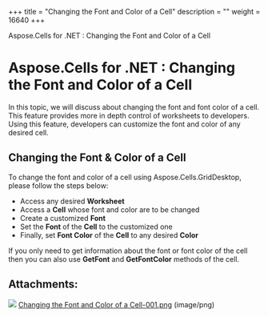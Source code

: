 +++
title = "Changing the Font and Color of a Cell" 
description = "" 
weight = 16640 
+++

Aspose.Cells for .NET : Changing the Font and Color of a Cell  

# Aspose.Cells for .NET : Changing the Font and Color of a Cell


In this topic, we will discuss about changing the font and font color of a cell. This feature provides more in depth control of worksheets to developers. Using this feature, developers can customize the font and color of any desired cell.

## Changing the Font & Color of a Cell

To change the font and color of a cell using Aspose.Cells.GridDesktop, please follow the steps below:

*   Access any desired **Worksheet**
*   Access a **Cell** whose font and color are to be changed
*   Create a customized **Font**
*   Set the **Font** of the **Cell** to the customized one
*   Finally, set **Font Color** of the **Cell** to any desired **Color**

If you only need to get information about the font or font color of the cell then you can also use **GetFont** and **GetFontColor** methods of the cell.

## Attachments:

![](https://docs2.aspose.com/cells/net/images/icons/bullet_blue.gif) [Changing the Font and Color of a Cell-001.png](https://docs2.aspose.com/cells/net/attachments/5017778/5113884.png) (image/png)  

